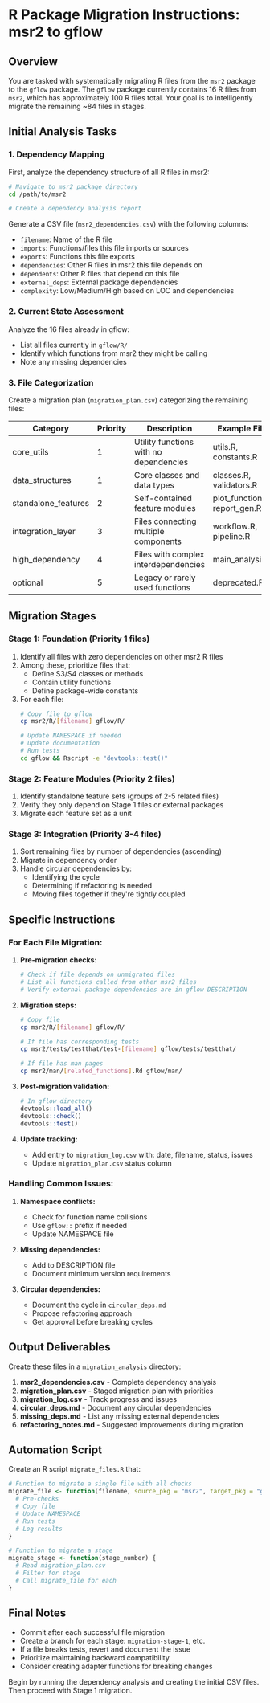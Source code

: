 # R Package Migration Instructions: msr2 to gflow

## Overview
You are tasked with systematically migrating R files from the `msr2` package to the `gflow` package. The `gflow` package currently contains 16 R files from `msr2`, which has approximately 100 R files total. Your goal is to intelligently migrate the remaining ~84 files in stages.

## Initial Analysis Tasks

### 1. Dependency Mapping
First, analyze the dependency structure of all R files in msr2:

```bash
# Navigate to msr2 package directory
cd /path/to/msr2

# Create a dependency analysis report
```

Generate a CSV file (`msr2_dependencies.csv`) with the following columns:
- `filename`: Name of the R file
- `imports`: Functions/files this file imports or sources
- `exports`: Functions this file exports
- `dependencies`: Other R files in msr2 this file depends on
- `dependents`: Other R files that depend on this file
- `external_deps`: External package dependencies
- `complexity`: Low/Medium/High based on LOC and dependencies

### 2. Current State Assessment
Analyze the 16 files already in gflow:
- List all files currently in `gflow/R/`
- Identify which functions from msr2 they might be calling
- Note any missing dependencies

### 3. File Categorization
Create a migration plan (`migration_plan.csv`) categorizing the remaining files:

| Category | Priority | Description | Example Files |
|----------|----------|-------------|---------------|
| core_utils | 1 | Utility functions with no dependencies | utils.R, constants.R |
| data_structures | 1 | Core classes and data types | classes.R, validators.R |
| standalone_features | 2 | Self-contained feature modules | plot_functions.R, report_gen.R |
| integration_layer | 3 | Files connecting multiple components | workflow.R, pipeline.R |
| high_dependency | 4 | Files with complex interdependencies | main_analysis.R |
| optional | 5 | Legacy or rarely used functions | deprecated.R |

## Migration Stages

### Stage 1: Foundation (Priority 1 files)
1. Identify all files with zero dependencies on other msr2 R files
2. Among these, prioritize files that:
   - Define S3/S4 classes or methods
   - Contain utility functions
   - Define package-wide constants
3. For each file:
   ```bash
   # Copy file to gflow
   cp msr2/R/[filename] gflow/R/
   
   # Update NAMESPACE if needed
   # Update documentation
   # Run tests
   cd gflow && Rscript -e "devtools::test()"
   ```

### Stage 2: Feature Modules (Priority 2 files)
1. Identify standalone feature sets (groups of 2-5 related files)
2. Verify they only depend on Stage 1 files or external packages
3. Migrate each feature set as a unit

### Stage 3: Integration (Priority 3-4 files)
1. Sort remaining files by number of dependencies (ascending)
2. Migrate in dependency order
3. Handle circular dependencies by:
   - Identifying the cycle
   - Determining if refactoring is needed
   - Moving files together if they're tightly coupled

## Specific Instructions

### For Each File Migration:

1. **Pre-migration checks:**
   ```r
   # Check if file depends on unmigrated files
   # List all functions called from other msr2 files
   # Verify external package dependencies are in gflow DESCRIPTION
   ```

2. **Migration steps:**
   ```bash
   # Copy file
   cp msr2/R/[filename] gflow/R/
   
   # If file has corresponding tests
   cp msr2/tests/testthat/test-[filename] gflow/tests/testthat/
   
   # If file has man pages
   cp msr2/man/[related_functions].Rd gflow/man/
   ```

3. **Post-migration validation:**
   ```r
   # In gflow directory
   devtools::load_all()
   devtools::check()
   devtools::test()
   ```

4. **Update tracking:**
   - Add entry to `migration_log.csv` with: date, filename, status, issues
   - Update `migration_plan.csv` status column

### Handling Common Issues:

1. **Namespace conflicts:**
   - Check for function name collisions
   - Use `gflow::` prefix if needed
   - Update NAMESPACE file

2. **Missing dependencies:**
   - Add to DESCRIPTION file
   - Document minimum version requirements

3. **Circular dependencies:**
   - Document the cycle in `circular_deps.md`
   - Propose refactoring approach
   - Get approval before breaking cycles

## Output Deliverables

Create these files in a `migration_analysis` directory:

1. **msr2_dependencies.csv** - Complete dependency analysis
2. **migration_plan.csv** - Staged migration plan with priorities
3. **migration_log.csv** - Track progress and issues
4. **circular_deps.md** - Document any circular dependencies
5. **missing_deps.md** - List any missing external dependencies
6. **refactoring_notes.md** - Suggested improvements during migration

## Automation Script

Create an R script `migrate_files.R` that:
```r
# Function to migrate a single file with all checks
migrate_file <- function(filename, source_pkg = "msr2", target_pkg = "gflow") {
  # Pre-checks
  # Copy file
  # Update NAMESPACE
  # Run tests
  # Log results
}

# Function to migrate a stage
migrate_stage <- function(stage_number) {
  # Read migration_plan.csv
  # Filter for stage
  # Call migrate_file for each
}
```

## Final Notes

- Commit after each successful file migration
- Create a branch for each stage: `migration-stage-1`, etc.
- If a file breaks tests, revert and document the issue
- Prioritize maintaining backward compatibility
- Consider creating adapter functions for breaking changes

Begin by running the dependency analysis and creating the initial CSV files. Then proceed with Stage 1 migration.

